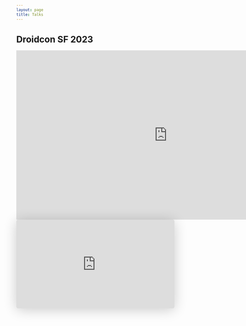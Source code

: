 ```yaml
---
layout: page
title: Talks
---
```


# Droidcon SF 2023
<iframe src="https://player.vimeo.com/video/844413776" width="960" height="540" frameborder="0" allow="autoplay; fullscreen" allowfullscreen></iframe>

<iframe class="speakerdeck-iframe" frameborder="0" src="https://speakerdeck.com/player/cfa31969053f41b0b0d2034a076f0a36" title="Navigating the Unknown: Tips for Efficiently Learning a New Codebase" allowfullscreen="true" style="border: 0px; background: padding-box padding-box rgba(0, 0, 0, 0.1); margin: 0px; padding: 0px; border-radius: 6px; box-shadow: rgba(0, 0, 0, 0.2) 0px 5px 40px; width: 100%; height: auto; aspect-ratio: 560 / 314;" data-ratio="1.78343949044586"></iframe>
